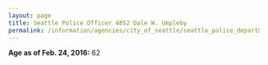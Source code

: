 ```yaml
---
layout: page
title: Seattle Police Officer 4852 Dale W. Umpleby
permalink: /information/agencies/city_of_seattle/seattle_police_department/copbook/4852/
---
```


**Age as of Feb. 24, 2016:** 62
